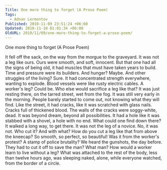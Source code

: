 ```yaml
---
Title: One more thing to forget (A Prose Poem)
Tags:
  - Adnan Lermontov
Published: 2010-11-09 23:51:24 +06:00
Updated: 2010-11-10 01:01:34 +06:00
OldURL: 2010/11/09/one-more-thing-to-forget-a-prose-poem/
---
```


One more thing to forget
(A Prose Poem)

It fell off the sack, on the way from the morgue to the graveyard.  It was not a leg like ours.  Ours were smooth, and soft, innocent.  But that one had all the signs of being old, it had muscles that must have taken years to build.  Time and pressure were its builders.  And hunger?  Maybe.  And other struggles of the living? Sure.  It had concentrated strength everywhere, wanting to explode.  Blood vessels were like rusty electric cables.   A worker's leg?  Could be.  Who else would sacrifice a leg like that?  It was just resting there, on the tarred street, wet from the fog.  It was still very early in the morning.  People barely started to come out, not knowing what they will find.  Like the street, it had cracks, like it was scratched with glass nails.  Cracks full of thickened blood.  The walls of the cracks were soggy-white, dead.  It was beyond dream, beyond all possibilities.  It had a hole like it was stabbed with a shovel, a hole with no end.  What could one find down there?  It walked a long way, to get there.  It was not the leg of a novice.  No, it was not.  Who cut it?  And with what?  How do you cut a leg like that from above the kneecap?  So smooth, so perfect, so beautiful!  Was it from the worker's protest?  A stamp of police brutality?  We heard the gunshots, the day before.  They had to cut it off to save the man?  What man?  How would a worker learn to live without a leg?  What was attached to the rest of the body, less than twelve hours ago, was sleeping naked, alone, while everyone watched, from the border of a circle.  
